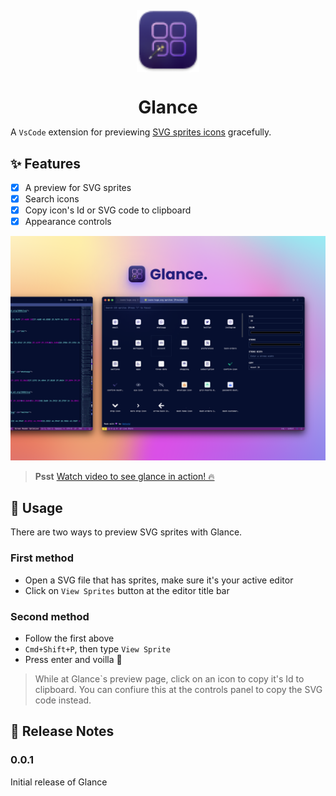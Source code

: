 <img src="./media/glance-sm.png" style="height: 100px; display: table; margin: 20px auto;">
<h1 style="text-align: center; border: none; margin-bottom: 0">Glance</h1>

A `VsCode` extension for previewing [SVG sprites icons](https://css-tricks.com/svg-symbol-good-choice-icons/) gracefully.

## ✨ Features

-   [x] A preview for SVG sprites
-   [x] Search icons
-   [x] Copy icon's Id or SVG code to clipboard
-   [x] Appearance controls

![Banner](media/banner.png)

> **Psst** [Watch video to see glance in action! 🔥](https://css-tricks.com/svg-symbol-good-choice-icons/)

## 💪 Usage

There are two ways to preview SVG sprites with Glance.

### First method

-   Open a SVG file that has sprites, make sure it's your active editor
-   Click on `View Sprites` button at the editor title bar

### Second method

-   Follow the first above
-   `Cmd+Shift+P`, then type `View Sprite`
-   Press enter and voilla 🎉

> While at Glance`s preview page, click on an icon to copy it's Id to clipboard. You can confiure this at the controls panel to copy the SVG code instead.

<!-- ## Extension Settings

Include if your extension adds any VS Code settings through the `contributes.configuration` extension point.

For example:

This extension contributes the following settings:

-   `myExtension.enable`: enable/disable this extension
-   `myExtension.thing`: set to `blah` to do something -->

## 📝 Release Notes

### 0.0.1

Initial release of Glance
